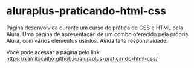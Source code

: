 # aluraplus-praticando-html-css

Página desenvolvida durante um curso de prática de CSS e HTML pela Alura. 
Uma página de apresentação de um combo oferecido pela própria Alura, com vários elementos usados.
Ainda falta responsividade. 

Você pode acessar a página pelo link: 
https://kamibicalho.github.io/aluraplus-praticando-html-css/

